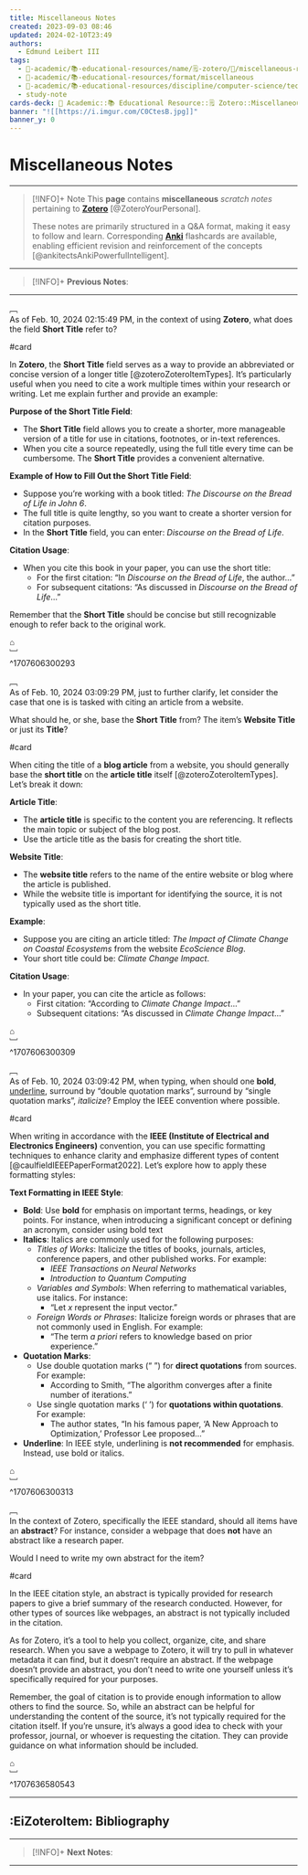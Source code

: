 ```yaml
---
title: Miscellaneous Notes
created: 2023-09-03 08:46
updated: 2024-02-10T23:49
authors:
  - Edmund Leibert III
tags:
  - 🔴-academic/📚-educational-resources/name/🗒️-zotero/🔖/miscellaneous-notes
  - 🔴-academic/📚-educational-resources/format/miscellaneous
  - 🔴-academic/📚-educational-resources/discipline/computer-science/technology/zotero
  - study-note
cards-deck: 🔴 Academic::📚 Educational Resource::🗒️ Zotero::Miscellaneous Notes
banner: "![[https://i.imgur.com/C0CtesB.jpg]]"
banner_y: 0
---
```


# Miscellaneous Notes

---

> [!INFO]+ Note 
> This **page** contains **miscellaneous** _scratch notes_ pertaining to **[Zotero](https://www.zotero.org/)** [@ZoteroYourPersonal].
> 
> These notes are primarily structured in a Q&A format, making it easy to follow and learn. Corresponding [**Anki**](https://apps.ankiweb.net/) flashcards are available, enabling efficient revision and reinforcement of the concepts [@ankitectsAnkiPowerfulIntelligent].

---

> [!INFO]+ 
> **Previous Notes**:
> 

---

﹇<br>
As of Feb. 10, 2024 02:15:49 PM, in the context of using **Zotero**, what does the field **Short Title** refer to?

#card

In **Zotero**, the **Short Title** field serves as a way to provide an abbreviated or concise version of a longer title [@zoteroZoteroItemTypes]. It’s particularly useful when you need to cite a work multiple times within your research or writing. Let me explain further and provide an example:

**Purpose of the Short Title Field**:
- The **Short Title** field allows you to create a shorter, more manageable version of a title for use in citations, footnotes, or in-text references.
- When you cite a source repeatedly, using the full title every time can be cumbersome. The **Short Title** provides a convenient alternative.

**Example of How to Fill Out the Short Title Field**:
- Suppose you’re working with a book titled: _The Discourse on the Bread of Life in John 6_.
- The full title is quite lengthy, so you want to create a shorter version for citation purposes.
- In the **Short Title** field, you can enter: _Discourse on the Bread of Life_.

**Citation Usage**:
- When you cite this book in your paper, you can use the short title:
	- For the first citation: “In _Discourse on the Bread of Life_, the author…”
	- For subsequent citations: “As discussed in _Discourse on the Bread of Life_…”

Remember that the **Short Title** should be concise but still recognizable enough to refer back to the original work.

⌂
<br>﹈<br>^1707606300293

﹇<br>
As of Feb. 10, 2024 03:09:29 PM, just to further clarify, let consider the case that one is is tasked with citing an article from a website. 

What should he, or she, base the **Short Title** from? The item’s **Website Title** or just its **Title**?

#card 

When citing the title of a **blog article** from a website, you should generally base the **short title** on the **article title** itself [@zoteroZoteroItemTypes]. Let’s break it down:

**Article Title**:
- The **article title** is specific to the content you are referencing. It reflects the main topic or subject of the blog post.
- Use the article title as the basis for creating the short title.

**Website Title**:
- The **website title** refers to the name of the entire website or blog where the article is published.
- While the website title is important for identifying the source, it is not typically used as the short title.

**Example**:
- Suppose you are citing an article titled: _The Impact of Climate Change on Coastal Ecosystems_ from the website _EcoScience Blog_.
- Your short title could be: _Climate Change Impact_.

**Citation Usage**:
- In your paper, you can cite the article as follows:
	- First citation: “According to _Climate Change Impact_…”
	- Subsequent citations: “As discussed in _Climate Change Impact_…”

⌂
<br>﹈<br>^1707606300309

﹇<br>
As of Feb. 10, 2024 03:09:42 PM, when typing, when should one **bold**, <u>underline</u>, surround by “double quotation marks”, surround by “single quotation marks”, _italicize_? Employ the IEEE convention where possible.

#card 

When writing in accordance with the **IEEE (Institute of Electrical and Electronics Engineers)** convention, you can use specific formatting techniques to enhance clarity and emphasize different types of content [@caulfieldIEEEPaperFormat2022]. Let’s explore how to apply these formatting styles:

**Text Formatting in IEEE Style**:
- **Bold**: Use **bold** for emphasis on important terms, headings, or key points. For instance, when introducing a significant concept or defining an acronym, consider using bold text
- **Italics**: Italics are commonly used for the following purposes:
	- _Titles of Works_: Italicize the titles of books, journals, articles, conference papers, and other published works. For example:
		- _IEEE Transactions on Neural Networks_
		- _Introduction to Quantum Computing_
	- _Variables and Symbols_: When referring to mathematical variables, use italics. For instance:
		- “Let _x_ represent the input vector.”
	- _Foreign Words or Phrases_: Italicize foreign words or phrases that are not commonly used in English. For example:
		- “The term _a priori_ refers to knowledge based on prior experience.”
- **Quotation Marks**:
	- Use double quotation marks (“ ”) for **direct quotations** from sources. For example:
		- According to Smith, “The algorithm converges after a finite number of iterations.”
	- Use single quotation marks (‘ ’) for **quotations within quotations**. For example:
		- The author states, “In his famous paper, ‘A New Approach to Optimization,’ Professor Lee proposed…”
- **Underline**: In IEEE style, underlining is **not recommended** for emphasis. Instead, use bold or italics.

⌂
<br>﹈<br>^1707606300313

﹇<br>
In the context of Zotero, specifically the IEEE standard, should all items have an **abstract**? For instance, consider a webpage that does **not** have an abstract like a research paper. 

Would I need to write my own abstract for the item?

#card 

In the IEEE citation style, an abstract is typically provided for research papers to give a brief summary of the research conducted. However, for other types of sources like webpages, an abstract is not typically included in the citation.

As for Zotero, it’s a tool to help you collect, organize, cite, and share research. When you save a webpage to Zotero, it will try to pull in whatever metadata it can find, but it doesn’t require an abstract. If the webpage doesn’t provide an abstract, you don’t need to write one yourself unless it’s specifically required for your purposes.

Remember, the goal of citation is to provide enough information to allow others to find the source. So, while an abstract can be helpful for understanding the content of the source, it’s not typically required for the citation itself. If you’re unsure, it’s always a good idea to check with your professor, journal, or whoever is requesting the citation. They can provide guidance on what information should be included.

⌂
<br>﹈<br>^1707636580543

---

## :EiZoteroItem: Bibliography

---

> [!INFO]+
> **Next Notes**:
> 

---
